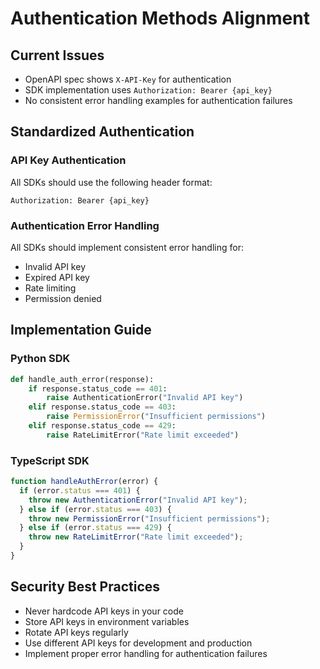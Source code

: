 # Authentication Methods Alignment

## Current Issues
- OpenAPI spec shows `X-API-Key` for authentication
- SDK implementation uses `Authorization: Bearer {api_key}`
- No consistent error handling examples for authentication failures

## Standardized Authentication

### API Key Authentication
All SDKs should use the following header format:
```
Authorization: Bearer {api_key}
```

### Authentication Error Handling
All SDKs should implement consistent error handling for:
- Invalid API key
- Expired API key
- Rate limiting
- Permission denied

## Implementation Guide

### Python SDK
```python
def handle_auth_error(response):
    if response.status_code == 401:
        raise AuthenticationError("Invalid API key")
    elif response.status_code == 403:
        raise PermissionError("Insufficient permissions")
    elif response.status_code == 429:
        raise RateLimitError("Rate limit exceeded")
```

### TypeScript SDK
```typescript
function handleAuthError(error) {
  if (error.status === 401) {
    throw new AuthenticationError("Invalid API key");
  } else if (error.status === 403) {
    throw new PermissionError("Insufficient permissions");
  } else if (error.status === 429) {
    throw new RateLimitError("Rate limit exceeded");
  }
}
```

## Security Best Practices
- Never hardcode API keys in your code
- Store API keys in environment variables
- Rotate API keys regularly
- Use different API keys for development and production
- Implement proper error handling for authentication failures
